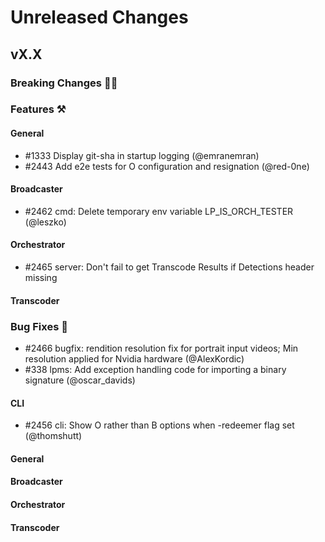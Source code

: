# Unreleased Changes

## vX.X

### Breaking Changes 🚨🚨

### Features ⚒

#### General
- \#1333 Display git-sha in startup logging (@emranemran)
- \#2443 Add e2e tests for O configuration and resignation (@red-0ne)

#### Broadcaster
- \#2462 cmd: Delete temporary env variable LP_IS_ORCH_TESTER (@leszko)

#### Orchestrator
- \#2465 server: Don't fail to get Transcode Results if Detections header missing

#### Transcoder

### Bug Fixes 🐞

- \#2466 bugfix: rendition resolution fix for portrait input videos; Min resolution applied for Nvidia hardware (@AlexKordic)
- \#338 lpms: Add exception handling code for importing a binary signature (@oscar_davids)

#### CLI
- \#2456 cli: Show O rather than B options when -redeemer flag set (@thomshutt)

#### General

#### Broadcaster

#### Orchestrator

#### Transcoder

